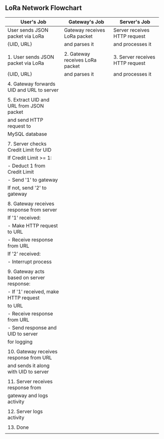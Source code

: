 ## LoRa Network Flowchart

| User's Job                                 | Gateway's Job                            | Server's Job                            |
|--------------------------------------------|------------------------------------------|-----------------------------------------|
| User sends JSON packet via LoRa            | Gateway receives LoRa packet             | Server receives HTTP request            |
| {UID, URL}                                 | and parses it                            | and processes it                        |
|                                            |                                          |                                         |
| 1. User sends JSON packet via LoRa         | 2. Gateway receives LoRa packet          | 3. Server receives HTTP request         |
|    {UID, URL}                              |    and parses it                         |    and processes it                     |
|                                            |                                          |                                         |
| 4. Gateway forwards UID and URL to server  |                                          |                                         |
|                                            |                                          |                                         |
| 5. Extract UID and URL from JSON packet    |                                          |                                         |
|    and send HTTP request to                |                                          |                                         |
|    MySQL database                          |                                          |                                         |
|                                            |                                          |                                         |
| 7. Server checks Credit Limit for UID      |                                          |                                         |
|    If Credit Limit >= 1:                   |                                          |                                         |
|    - Deduct 1 from Credit Limit            |                                          |                                         |
|    - Send '1' to gateway                   |                                          |                                         |
|    If not, send '2' to gateway             |                                          |                                         |
|                                            |                                          |                                         |
| 8. Gateway receives response from server   |                                          |                                         |
|    If '1' received:                        |                                          |                                         |
|    - Make HTTP request to URL              |                                          |                                         |
|    - Receive response from URL             |                                          |                                         |
|    If '2' received:                        |                                          |                                         |
|    - Interrupt process                     |                                          |                                         |
|                                            |                                          |                                         |
| 9. Gateway acts based on server response:  |                                          |                                         |
|    - If '1' received, make HTTP request    |                                          |                                         |
|    to URL                                  |                                          |                                         |
|    - Receive response from URL             |                                          |                                         |
|    - Send response and UID to server       |                                          |                                         |
|    for logging                             |                                          |                                         |
|                                            |                                          |                                         |
| 10. Gateway receives response from URL     |                                          |                                         |
|    and sends it along with UID to server   |                                          |                                         |
|                                            |                                          |                                         |
| 11. Server receives response from          |                                          |                                         |
|    gateway and logs activity               |                                          |                                         |
|                                            |                                          |                                         |
| 12. Server logs activity                   |                                          |                                         |
|                                            |                                          |                                         |
| 13. Done                                   |                                          |                                         |
|                                            |                                          |                                         |
